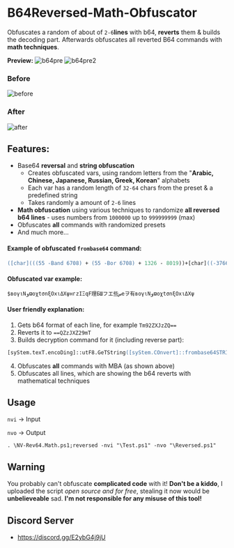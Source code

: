# B64Reversed-Math-Obfuscator
Obfuscates a random of about of `2-6`**lines** with b64, **reverts** them & builds the decoding part. Afterwards obfuscates all reverted B64 commands with **math techniques**.

**Preview:**
![b64pre](https://github.com/5Noxi/B64Reversed-Math/blob/main/rev1.png?raw=true)
![b64pre2](https://github.com/5Noxi/B64Reversed-Math/blob/main/rev2.png?raw=true)
### Before
![before](https://github.com/5Noxi/B64Reversed-Math/blob/main/before.png?raw=true) 
### After
![after](https://github.com/5Noxi/B64Reversed-Math/blob/main/after.png?raw=true)

## Features:
- Base64 **reversal** and **string obfuscation**
  - Creates obfuscated vars, using random letters from the "**Arabic, Chinese, Japanese, Russian, Greek, Korean**" alphabets
  - Each var has a random length of `32-64` chars from the preset & a predefined string
  -  Takes randomly a amount of `2-6` lines
- **Math obfuscation** using various techniques to randomize **all reversed b64 lines** - uses numbers from `1000000` up to `999999999` (max)
- Obfuscates **all** commands with randomized presets
- And much more...

#### Example of obfuscated `frombase64` command:
```ps
([char](((55 -Band 6708) + (55 -Bor 6708) + 1326 - 8019))+[char]((-3766 - 6100 + 9349 + 599))+[char](((-4234 -Band 3291) + (-4234 -Bor 3291) - 8845 + 9867))+[char](((-8050 -Band 6192) + (-8050 -Bor 6192) + 4340 - 2405))+[char](((-14861 -Band 7409) + (-14861 -Bor 7409) - 271 + 7789))+[char]((5715 - 8922 + 1287 + 1985))+[char](((6544 -Band 7874) + (6544 -Bor 7874) - 6162 - 8173))+[char](((-1209 -Band 6187) + (-1209 -Bor 6187) - 276 - 4633))+[char]((2515 - 3825 - 6060 + 7424))+[char](((5333 -Band 1018) + (5333 -Bor 1018) - 7498 + 1199))+[char](((-8337 -Band 4462) + (-8337 -Bor 4462) + 188 + 3770))+[char]((-300 - 411 - 1962 + 2757))+[char](((-9604 -Band 4993) + (-9604 -Bor 4993) + 6600 - 1907))+[char](((-11046 -Band 2272) + (-11046 -Bor 2272) + 9314 - 435))+[char](((967 -Band 8319) + (967 -Bor 8319) - 7360 - 1816))+[char](((3041 -Band 1800) + (3041 -Bor 1800) - 9458 + 4720)))
```

#### Obfuscated var example:
```ps
$вογιNوϖoχtσnξOxιΔXψнгzIΞqF理БШフエ些سеヲ有вογιNوϖoχtσnξOxιΔXψ
```

#### User friendly explanation:
1. Gets b64 format of each line, for example `Tm92ZXJzZQ==`
2. Reverts it to `==QZzJXZ29mT`
3. Builds decryption command for it (including reverse part):
```ps
[syStem.texT.encoDing]::utF8.GeTString([syStem.COnvert]::frombase64STRING(-Join(...)
```
4. Obfuscates **all** commands with MBA (as shown above)
5. Obfuscates all lines, which are showing the b64 reverts with mathematical techniques

## Usage
`nvi` -> Input

`nvo` -> Output

`. \NV-Rev64.Math.ps1;reversed -nvi "\Test.ps1" -nvo "\Reversed.ps1"`

## Warning
You probably can't obfuscate **complicated code** with it! **Don't be a kiddo**, I uploaded the script *open source and for free*, stealing it now would be **unbelieveable** sad. **I'm not responsible for any misuse of this tool!**

## Discord Server 
- https://discord.gg/E2ybG4j9jU
